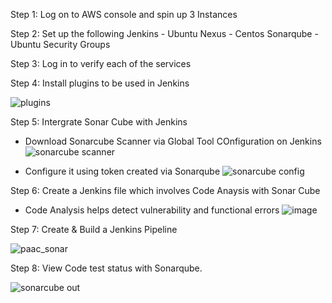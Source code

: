 Step 1: Log on to AWS console and spin up 3 Instances 

Step 2: Set up the following 
Jenkins - Ubuntu
Nexus - Centos
Sonarqube - Ubuntu
Security Groups

Step 3: Log in to verify each of the services 

Step 4: Install plugins to be used in Jenkins

![plugins](https://user-images.githubusercontent.com/52894481/186391032-6b158284-42f8-463c-876c-77d03a1f87ad.JPG)

Step 5: Intergrate Sonar Cube with Jenkins 
- Download Sonarcube Scanner via Global Tool COnfiguration on Jenkins
![sonarcube scanner](https://user-images.githubusercontent.com/52894481/186392002-dea85176-e158-44b8-89c8-9324450d5409.JPG)

- Configure it using token created via Sonarqube
![sonarcube config](https://user-images.githubusercontent.com/52894481/186392385-2303779f-ab22-48bc-89fd-1a74f9097f3e.JPG)

Step 6: Create a Jenkins file which involves Code Anaysis with Sonar Cube 

- Code Analysis  helps detect vulnerability and functional errors 
![image](https://user-images.githubusercontent.com/52894481/186392685-898e570b-ea6f-4d61-853f-111ca51ed8db.png)

Step 7: Create & Build a Jenkins Pipeline

![paac_sonar](https://user-images.githubusercontent.com/52894481/186392828-4b16a6f7-de8b-47f8-8d9c-cdba8f31f58b.JPG)

Step 8: View Code test status with Sonarqube.

![sonarcube out](https://user-images.githubusercontent.com/52894481/186393270-f42f302d-563d-4e84-b378-1f9d4ca6c108.JPG)
